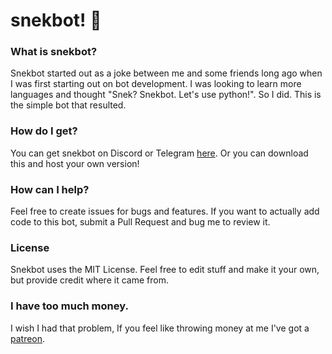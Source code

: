 # snekbot! :snake:

### What is snekbot?
Snekbot started out as a joke between me and some friends long ago when I was first starting out on bot development. I was looking to learn more languages and thought "Snek? Snekbot. Let's use python!". So I did. This is the simple bot that resulted.

### How do I get?
You can get snekbot on Discord or Telegram [here](https://snek.splitpixl.xyz). Or you can download this and host your own version!

### How can I help?
Feel free to create issues for bugs and features. If you want to actually add code to this bot, submit a Pull Request and bug me to review it.

### License
Snekbot uses the MIT License. Feel free to edit stuff and make it your own, but provide credit where it came from.

### I have too much money.
I wish I had that problem, If you feel like throwing money at me I've got a [patreon](https://patreon.com/snekbot).
